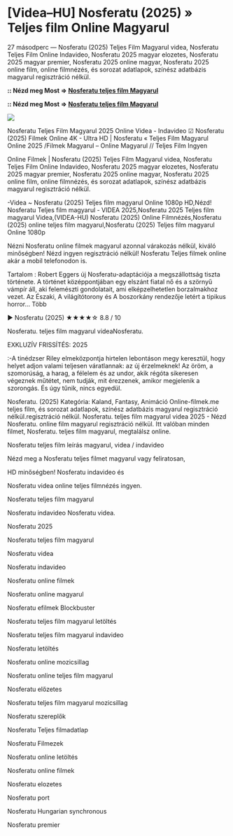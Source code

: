 # [Videa–HU] Nosferatu (2025) » Teljes film Online Magyarul

27 másodperc — Nosferatu (2025) Teljes Film Magyarul videa, Nosferatu Teljes Film Online Indavideo, Nosferatu 2025 magyar elozetes, Nosferatu 2025 magyar premier, Nosferatu 2025 online magyar, Nosferatu 2025 online film, online filmnézés, és sorozat adatlapok, színész adatbázis magyarul regisztráció nélkül.

**:: Nézd meg Most => [Nosferatu teljes film Magyarul](https://t.co/W271XC1pOF)**

**:: Nézd meg Most => [Nosferatu teljes film Magyarul](https://t.co/W271XC1pOF)**

<p dir="auto"><a href="https://t.co/W271XC1pOF" title="GITHUB" rel="nofollow"><img src="https://i.imgur.com/jhNGoEt.gif" style="max-width: 100%;"></a></p>

Nosferatu Teljes Film Magyarul 2025 Online Videa - Indavideo ☑ Nosferatu (2025) Filmek Online 4K - Ultra HD | Nosferatu « Teljes Film Magyarul Online 2025 /Filmek Magyarul – Online Magyarul // Teljes Film Ingyen

Online Filmek | Nosferatu (2025) Teljes Film Magyarul videa, Nosferatu Teljes Film Online Indavideo, Nosferatu 2025 magyar elozetes, Nosferatu 2025 magyar premier, Nosferatu 2025 online magyar, Nosferatu 2025 online film, online filmnézés, és sorozat adatlapok, színész adatbázis magyarul regisztráció nélkül.

-Videa ~ Nosferatu (2025) Teljes film magyarul Online 1080p HD,Nézd! Nosferatu Teljes film magyarul - VIDEA 2025,Nosferatu 2025 Teljes film magyarul Videa,(VIDEA-HU) Nosferatu (2025) Online Filmnézés,Nosferatu (2025) online teljes film magyarul,Nosferatu (2025) Teljes film magyarul Online 1080p

Nézni Nosferatu online filmek magyarul azonnal várakozás nélkül, kiváló minőségben! Nézd ingyen regisztráció nélkül! Nosferatu Teljes filmek online akár a mobil telefonodon is.

Tartalom : Robert Eggers új Nosferatu-adaptációja a megszállottság tiszta története. A történet középpontjában egy elszánt fiatal nő és a szörnyű vámpír áll, aki felemészti gondolatait, ami elképzelhetetlen borzalmakhoz vezet. Az Északi, A világítótorony és A boszorkány rendezője letért a tipikus horror… Több

▶️ Nosferatu (2025) ★★★★☆ 8.8 / 10

Nosferatu. teljes film magyarul videaNosferatu.

EXKLUZÍV FRISSÍTÉS: 2025

:-A tinédzser Riley elmeközpontja hirtelen lebontáson megy keresztül, hogy helyet adjon valami teljesen váratlannak: az új érzelmeknek! Az öröm, a szomorúság, a harag, a félelem és az undor, akik régóta sikeresen végeznek műtétet, nem tudják, mit érezzenek, amikor megjelenik a szorongás. És úgy tűnik, nincs egyedül.

Nosferatu. (2025) Kategória: Kaland, Fantasy, Animáció Online-filmek.me teljes film, és sorozat adatlapok, színész adatbázis magyarul regisztráció nélkül.regisztráció nélkül. Nosferatu. teljes film magyarul videa 2025 - Nézd Nosferatu. online film magyarul regisztráció nélkül. Itt valóban minden filmet, Nosferatu. teljes film magyarul, megtalálsz online.

Nosferatu teljes film leírás magyarul, videa / indavideo

Nézd meg a Nosferatu teljes filmet magyarul vagy feliratosan, 

HD minőségben! Nosferatu indavideo és 

Nosferatu videa online teljes filmnézés ingyen. 

Nosferatu teljes film magyarul 

Nosferatu indavideo Nosferatu videa.

Nosferatu 2025

Nosferatu teljes film magyarul

Nosferatu videa

Nosferatu indavideo

Nosferatu online filmek

Nosferatu online magyarul

Nosferatu efilmek Blockbuster

Nosferatu teljes film magyarul letöltés

Nosferatu teljes film magyarul indavideo

Nosferatu letöltés

Nosferatu online mozicsillag

Nosferatu online teljes film magyarul

Nosferatu előzetes

Nosferatu teljes film magyarul mozicsillag

Nosferatu szereplők

Nosferatu Teljes filmadatlap

Nosferatu Filmezek

Nosferatu online letöltés

Nosferatu online filmek

Nosferatu elozetes

Nosferatu port

Nosferatu Hungarian synchronous

Nosferatu premier
